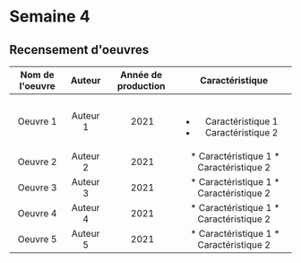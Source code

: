 # Semaine 4
## Recensement d'oeuvres

Nom de l'oeuvre | Auteur | Année de production | Caractéristique
:--:| :--: | :--: | :--:
Oeuvre 1 | Auteur 1 | 2021 | <ul><li> Caractéristique 1 </li><li> Caractéristique 2</li></ul>
Oeuvre 2 | Auteur 2 | 2021 | * Caractéristique 1 * Caractéristique 2
Oeuvre 3 | Auteur 3 | 2021 | * Caractéristique 1 * Caractéristique 2
Oeuvre 4 | Auteur 4 | 2021 | * Caractéristique 1 * Caractéristique 2
Oeuvre 5 | Auteur 5 | 2021 | * Caractéristique 1 * Caractéristique 2


